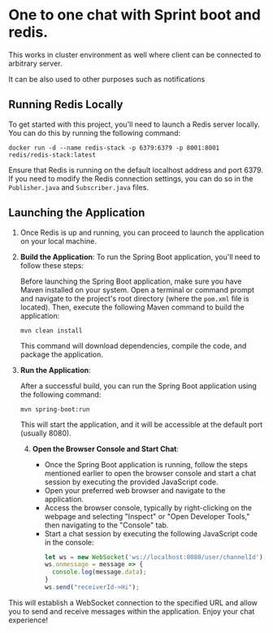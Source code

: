# One to one chat with Sprint boot and redis. 

This works in cluster environment as well where client can be connected to arbitrary server. 

It can be also used to other purposes such as notifications

## Running Redis Locally

To get started with this project, you'll need to launch a Redis server locally. You can do this by running the following command:

```
docker run -d --name redis-stack -p 6379:6379 -p 8001:8001 redis/redis-stack:latest
```

Ensure that Redis is running on the default localhost address and port 6379. If you need to modify the Redis connection settings, you can do so in the `Publisher.java` and `Subscriber.java` files.

## Launching the Application

1. Once Redis is up and running, you can proceed to launch the application on your local machine.

2. **Build the Application**: To run the Spring Boot application, you'll need to follow these steps:

   Before launching the Spring Boot application, make sure you have Maven installed on your system. Open a terminal or command prompt and navigate to the project's root directory (where the `pom.xml` file is located). Then, execute the following Maven command to build the application:

   ```
   mvn clean install
   ```

   This command will download dependencies, compile the code, and package the application.

3. **Run the Application**:

   After a successful build, you can run the Spring Boot application using the following command:

   ```
   mvn spring-boot:run
   ```

   This will start the application, and it will be accessible at the default port (usually 8080).

   4. **Open the Browser Console and Start Chat**:

      * Once the Spring Boot application is running, follow the steps mentioned earlier to open the browser console and start a chat session by executing the provided JavaScript code. 
      * Open your preferred web browser and navigate to the application. 
      * Access the browser console, typically by right-clicking on the webpage and selecting "Inspect" or "Open Developer Tools," then navigating to the "Console" tab. 
      * Start a chat session by executing the following JavaScript code in the console:
           ```javascript
           let ws = new WebSocket('ws://localhost:8080/user/channelId');
           ws.onmessage = message => {
             console.log(message.data);
           }
           ws.send("receiverId->Hi");
           ```

This will establish a WebSocket connection to the specified URL and allow you to send and receive messages within the application. Enjoy your chat experience!
